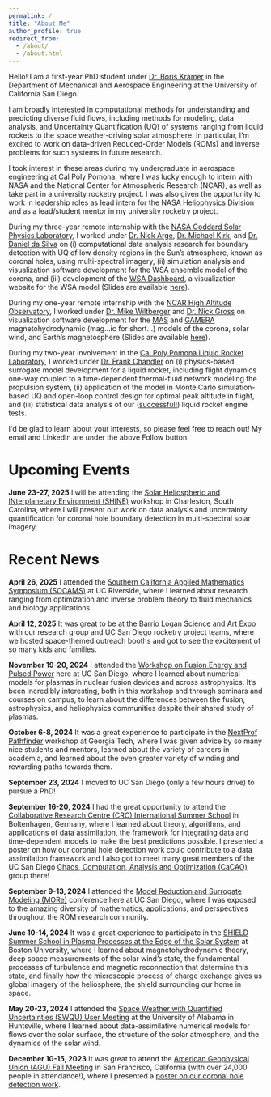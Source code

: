 ```yaml
---
permalink: /
title: "About Me"
author_profile: true
redirect_from: 
  - /about/
  - /about.html
---
```


Hello! I am a first-year PhD student under [Dr. Boris Kramer](http://kramer.ucsd.edu/index.html) in the Department of Mechanical and Aerospace Engineering at the University of California San Diego.

I am broadly interested in computational methods for understanding and predicting diverse fluid flows, including methods for modeling, data analysis, and Uncertainty Quantification (UQ) of systems ranging from liquid rockets to the space weather-driving solar atmosphere. In particular, I’m excited to work on data-driven Reduced-Order Models (ROMs) and inverse problems for such systems in future research.

I took interest in these areas during my undergraduate in aerospace engineering at Cal Poly Pomona, where I was lucky enough to intern with NASA and the National Center for Atmospheric Research (NCAR), as well as take part in a university rocketry project. I was also given the opportunity to work in leadership roles as lead intern for the NASA Heliophysics Division and as a lead/student mentor in my university rocketry project.

During my three-year remote internship with the
[NASA Goddard Solar Physics Laboratory](https://science.gsfc.nasa.gov/heliophysics/solar), I worked under
[Dr. Nick Arge](https://science.gsfc.nasa.gov/sci/bio/charles.n.arge), 
[Dr. Michael Kirk](https://science.gsfc.nasa.gov/sci/bio/michael.s.kirk), and
[Dr. Daniel da Silva](https://danieldasilva.org) 
on (i) computational data analysis research for boundary detection with UQ of low density regions in the Sun’s atmosphere, known as coronal holes, using multi-spectral imagery, (ii) simulation analysis and visualization software development for the WSA ensemble model of the corona, and (iii) development of the
[WSA Dashboard](https://ccmc.gsfc.nasa.gov/community-tools/WSA-Dashboard/), a visualization website for the WSA model (Slides are available
[here](https://zenodo.org/records/14791324)). 

During my one-year remote internship with the
[NCAR High Altitude Observatory](https://www2.hao.ucar.edu/), I worked under
[Dr. Mike Wiltberger](https://www2.hao.ucar.edu/directory/mike-wiltberger) and
[Dr. Nick Gross](https://www.linkedin.com/in/nicholasgross1) 
on visualization software development for the [MAS]( https://www.predsci.com/corona/apr2024eclipse/mas.php) and
[GAMERA](https://cgs.jhuapl.edu/Models/gamera.php)
magnetohydrodynamic (mag...ic for short...) models of the corona, solar wind, and Earth’s magnetosphere (Slides are available
[here](https://zenodo.org/records/8417430)). 

During my two-year involvement in the [Cal Poly Pomona Liquid Rocket Laboratory](https://www.cpplrl.com/), I worked under
[Dr. Frank Chandler](https://www.linkedin.com/in/frank-chandler-17237b33/)
on (i) physics-based surrogate model development for a liquid rocket, including flight dynamics one-way coupled to a time-dependent thermal-fluid network modeling the propulsion system, (ii) application of the model in Monte Carlo simulation-based UQ and open-loop control design for optimal peak altitude in flight, and (iii) statistical data analysis of our
([successful!](https://www.instagram.com/p/CdRmXUmMqK7/?hl=en))
liquid rocket engine tests.

I'd be glad to learn about your interests, so please feel free to reach out! My email and LinkedIn are under the above Follow button.

Upcoming Events
======
**June 23-27, 2025** I will be attending the [Solar Heliospheric and INterplanetary Environment (SHINE)](https://helioshine.org/) workshop in Charleston, South Carolina, where I will present our work on data analysis and uncertainty quantification for coronal hole boundary detection in multi-spectral solar imagery.

Recent News
======
**April 26, 2025** I attended the [Southern California Applied Mathematics Symposium (SOCAMS)](https://www.socams.org/) at UC Riverside, where I learned about research ranging from optimization and inverse problem theory to fluid mechanics and biology applications.

**April 12, 2025** It was great to be at the [Barrio Logan Science and Art Expo](https://www.barriologansae.com/) with our research group and UC San Diego rocketry project teams, where we hosted space-themed outreach booths and got to see the excitement of so many kids and families.

**November 19-20, 2024** I attended the [Workshop on Fusion Energy and Pulsed Power](https://cer.ucsd.edu/_news-events-articles/2024/fusion-energy-and-pulsed-power-workshop.html) here at UC San Diego, where I learned about numerical models for plasmas in nuclear fusion devices and across astrophysics. It’s been incredibly interesting, both in this workshop and through seminars and courses on campus, to learn about the differences between the fusion, astrophysics, and heliophysics communities despite their shared study of plasmas.

**October 6-8, 2024** It was a great experience to participate in the [NextProf Pathfinder](https://nextprof.engin.umich.edu/nextprof-pathfinder/) workshop at Georgia Tech, where I was given advice by so many nice students and mentors, learned about the variety of careers in academia, and learned about the even greater variety of winding and rewarding paths towards them.

**September 23, 2024** I moved to UC San Diego (only a few hours drive) to pursue a PhD!

**September 16-20, 2024** I had the great opportunity to attend the [Collaborative Research Centre (CRC) International Summer School](https://www.sfb1294.de/events/event/spring-school-2024) in Boltenhagen, Germany, where I learned about theory, algorithms, and applications of data assimilation, the framework for integrating data and time-dependent models to make the best predictions possible. I presented a poster on how our coronal hole detection work could contribute to a data assimilation framework and I also got to meet many great members of the UC San Diego [Chaos, Computation, Analysis and Optimization (CaCAO)](https://cacao.ucsd.edu/) group there!

**September 9-13, 2024** I attended the [Model Reduction and Surrogate Modeling (MORe)](https://more2024.sciencesconf.org/) conference here at UC San Diego, where I was exposed to the amazing diversity of mathematics, applications, and perspectives throughout the ROM research community.

**June 10-14, 2024** It was a great experience to participate in the [SHIELD Summer School in Plasma Processes at the Edge of the Solar System]( https://shielddrivecenter.com/shield-summer-school/) at Boston University, where I learned about magnetohydrodynamic theory, deep space measurements of the solar wind’s state, the fundamental processes of turbulence and magnetic reconnection that determine this state, and finally how the microscopic process of charge exchange gives us global imagery of the heliosphere, the shield surrounding our home in space.

**May 20-23, 2024** I attended the [Space Weather with Quantified Uncertainties (SWQU) User Meeting](https://uahspace.wixsite.com/swqu/events) at the University of Alabama in Huntsville, where I learned about data-assimilative numerical models for flows over the solar surface, the structure of the solar atmosphere, and the dynamics of the solar wind.

**December 10-15, 2023** It was great to attend the [American Geophysical Union (AGU) Fall Meeting](https://www.agu.org/annual-meeting) in San Francisco, California (with over 24,000 people in attendance!), where I presented a [poster on our coronal hole detection work](https://jalanderos.github.io/papers/#2023-agu).